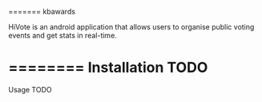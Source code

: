 =======
kbawards


HiVote is an android application that allows users to organise public voting events and get stats in real-time.

========
Installation
TODO
========
Usage
TODO
